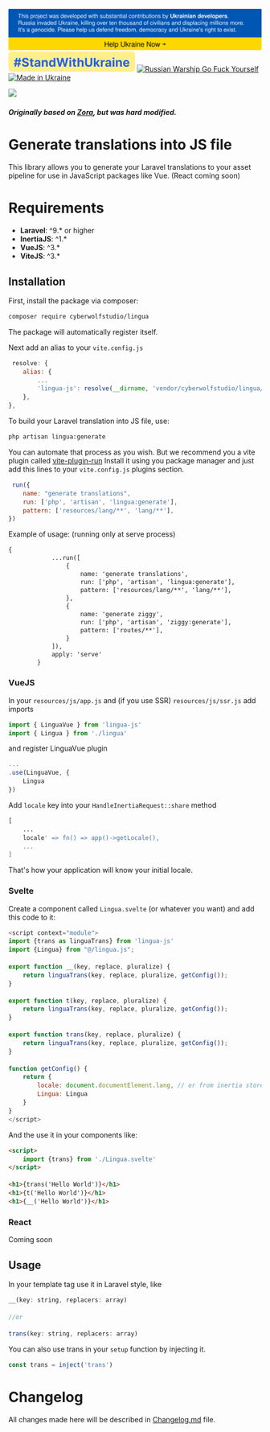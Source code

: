 [![Stand With Ukraine](https://raw.githubusercontent.com/vshymanskyy/StandWithUkraine/main/banner-direct.svg)](https://stand-with-ukraine.pp.ua)
[![Stand With Ukraine](https://raw.githubusercontent.com/vshymanskyy/StandWithUkraine/main/badges/StandWithUkraine.svg)](https://stand-with-ukraine.pp.ua)
[![Russian Warship Go Fuck Yourself](https://raw.githubusercontent.com/vshymanskyy/StandWithUkraine/main/badges/RussianWarship.svg)](https://stand-with-ukraine.pp.ua)
[![Made in Ukraine](https://img.shields.io/badge/made_in-ukraine-ffd700.svg?labelColor=0057b7)](https://stand-with-ukraine.pp.ua)

![](./assets/logo.png)

##### Originally based on [Zora](https://github.com/jetstreamlabs/zora), but was hard modified.

# Generate translations into JS file

This library allows you to generate your Laravel translations to your asset pipeline for use in JavaScript packages like
Vue. (React coming soon)

# Requirements

* **Laravel**: ^9.* or higher
* **InertiaJS**: ^1.*
* **VueJS**: ^3.*
* **ViteJS**: ^3.*

## Installation

First, install the package via composer:

``` bash
composer require cyberwolfstudio/lingua
```

The package will automatically register itself.

Next add an alias to your `vite.config.js`

```js
 resolve: {
    alias: {
        ...
        'lingua-js': resolve(__dirname, 'vendor/cyberwolfstudio/lingua/dist/index.js')
    },
},
```

To build your Laravel translation into JS file, use:
```bash
php artisan lingua:generate
```

You can automate that process as you wish.
But we recommend you a vite plugin called [vite-plugin-run](https://github.com/innocenzi/vite-plugin-run)
Install it using you package manager and just add this lines to your `vite.config.js` plugins section.
```js
 run({
    name: "generate translations",
    run: ['php', 'artisan', 'lingua:generate'],
    pattern: ['resources/lang/**', 'lang/**'],
})
```

Example of usage: (running only at serve process)
```
{
            ...run([
                {
                    name: 'generate translations',
                    run: ['php', 'artisan', 'lingua:generate'],
                    pattern: ['resources/lang/**', 'lang/**'],
                },
                {
                    name: 'generate ziggy',
                    run: ['php', 'artisan', 'ziggy:generate'],
                    pattern: ['routes/**'],
                }
            ]),
            apply: 'serve'
        }
```



### VueJS

In your `resources/js/app.js` and (if you use SSR) `resources/js/ssr.js` add imports

```js
import { LinguaVue } from 'lingua-js'
import { Lingua } from './lingua'
```
and register LinguaVue plugin

```js
...
.use(LinguaVue, {
    Lingua
})
```

Add `locale` key into your `HandleInertiaRequest::share` method

```php
[
    ...
    locale' => fn() => app()->getLocale(),
    ...
]
```
That's how your application will know your initial locale.

### Svelte

Create a component called `Lingua.svelte` (or whatever you want) and add this code to it:

```js
<script context="module">
import {trans as linguaTrans} from 'lingua-js'
import {Lingua} from "@/lingua.js";

export function __(key, replace, pluralize) {
    return linguaTrans(key, replace, pluralize, getConfig());
}

export function t(key, replace, pluralize) {
    return linguaTrans(key, replace, pluralize, getConfig());
}

export function trans(key, replace, pluralize) {
    return linguaTrans(key, replace, pluralize, getConfig());
}

function getConfig() {
    return {
        locale: document.documentElement.lang, // or from inertia store $page.props.locale
        Lingua: Lingua
    }
}
</script>
```

And the use it in your components like:

```html
<script>
    import {trans} from './Lingua.svelte'
</script>

<h1>{trans('Hello World')}</h1> 
<h1>{t('Hello World')}</h1>
<h1>{__('Hello World')}</h1>
```

### React

Coming soon


## Usage

In your template tag use it in Laravel style, like

```js
__(key: string, replacers: array)

//or

trans(key: string, replacers: array)
```

You can also use trans in your `setup` function by injecting it.

```js
const trans = inject('trans') 
```

# Changelog

All changes made here will be described in [Changelog.md](./CHANGELOG.md) file.

